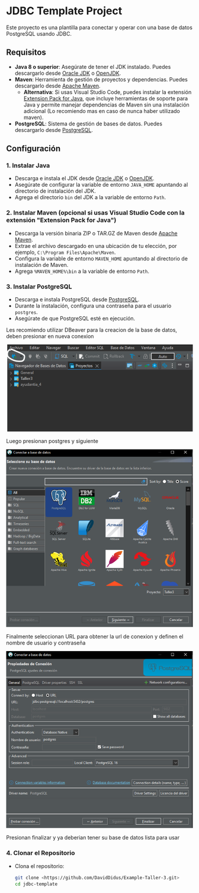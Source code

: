 # JDBC Template Project

Este proyecto es una plantilla para conectar y operar con una base de datos PostgreSQL usando JDBC.

## Requisitos

- **Java 8 o superior**: Asegúrate de tener el JDK instalado. Puedes descargarlo desde [Oracle JDK](https://www.oracle.com/java/technologies/javase-downloads.html) o [OpenJDK](https://openjdk.java.net/install/).
- **Maven**: Herramienta de gestión de proyectos y dependencias. Puedes descargarlo desde [Apache Maven](https://maven.apache.org/download.cgi).
  - **Alternativa**: Si usas Visual Studio Code, puedes instalar la extensión [Extension Pack for Java](https://marketplace.visualstudio.com/items?itemName=vscjava.vscode-java-pack), que incluye herramientas de soporte para Java y permite manejar dependencias de Maven sin una instalación adicional (Lo recomiendo mas en caso de nunca haber utilizado maven).
- **PostgreSQL**: Sistema de gestión de bases de datos. Puedes descargarlo desde [PostgreSQL](https://www.postgresql.org/download/).

## Configuración

### 1. Instalar Java

- Descarga e instala el JDK desde [Oracle JDK](https://www.oracle.com/java/technologies/javase-downloads.html) o [OpenJDK](https://openjdk.java.net/install/).
- Asegúrate de configurar la variable de entorno `JAVA_HOME` apuntando al directorio de instalación del JDK.
- Agrega el directorio `bin` del JDK a la variable de entorno `Path`.

### 2. Instalar Maven (opcional si usas Visual Studio Code con la extensión "Extension Pack for Java")

- Descarga la versión binaria ZIP o TAR.GZ de Maven desde [Apache Maven](https://maven.apache.org/download.cgi).
- Extrae el archivo descargado en una ubicación de tu elección, por ejemplo, `C:\Program Files\Apache\Maven`.
- Configura la variable de entorno `MAVEN_HOME` apuntando al directorio de instalación de Maven.
- Agrega `%MAVEN_HOME%\bin` a la variable de entorno `Path`.

### 3. Instalar PostgreSQL

- Descarga e instala PostgreSQL desde [PostgreSQL](https://www.postgresql.org/download/).
- Durante la instalación, configura una contraseña para el usuario `postgres`.
- Asegúrate de que PostgreSQL esté en ejecución.

Les recomiendo utilizar DBeaver para la creacion de la base de datos,
deben presionar en nueva conexion

![alt text](imagenes/dbBeaverCreacion.png)

Luego presionan postgres y siguiente

![alt text](imagenes/Postgres.png)


Finalmente seleccionan URL para obtener la url de conexion
y definen el nombre de usuario y contraseña

![alt text](imagenes/confPostgres.png)

Presionan finalizar y ya deberian tener su base de datos lista para usar

### 4. Clonar el Repositorio

- Clona el repositorio:
  ```sh
  git clone <https://github.com/DavidDidus/Example-Taller-3.git>
  cd jdbc-template
